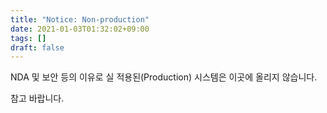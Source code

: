 ```yaml
---
title: "Notice: Non-production"
date: 2021-01-03T01:32:02+09:00
tags: []
draft: false
---
```

NDA 및 보안 등의 이유로 실 적용된(Production) 시스템은 이곳에 올리지 않습니다.

<!--more-->

참고 바랍니다.
